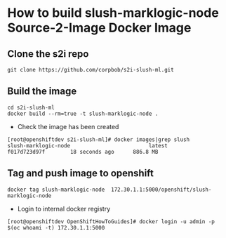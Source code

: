 # How to build slush-marklogic-node Source-2-Image Docker Image

## Clone the s2i repo

```
git clone https://github.com/corpbob/s2i-slush-ml.git
```

## Build the image
```
cd s2i-slush-ml
docker build --rm=true -t slush-marklogic-node .
```
- Check the image has been created

```
[root@openshiftdev s2i-slush-ml]# docker images|grep slush
slush-marklogic-node                         latest              f017d723d97f        18 seconds ago      886.8 MB
```
## Tag and push image to openshift

```
docker tag slush-marklogic-node  172.30.1.1:5000/openshift/slush-marklogic-node

```
- Login to internal docker registry

```
[root@openshiftdev OpenShiftHowToGuides]# docker login -u admin -p $(oc whoami -t) 172.30.1.1:5000
```

